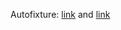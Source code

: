 Autofixture:
[link](https://www.youtube.com/watch?v=5riE_gtwajA) and [link](https://blog.ploeh.dk/tags/#AutoFixture-ref)